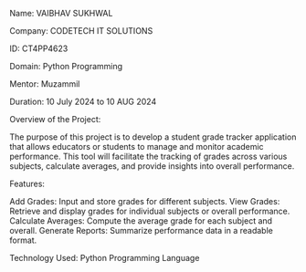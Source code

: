 Name: VAIBHAV SUKHWAL

Company: CODETECH IT SOLUTIONS

ID: CT4PP4623

Domain: Python Programming 

Mentor: Muzammil 

Duration: 10 July 2024 to 10 AUG 2024


Overview of the Project:

The purpose of this project is to develop a student grade tracker application that allows educators or students to manage and monitor academic performance. This tool will facilitate the tracking of grades across various subjects, calculate averages, and provide insights into overall performance.

Features:

Add Grades: Input and store grades for different subjects.
View Grades: Retrieve and display grades for individual subjects or overall performance.
Calculate Averages: Compute the average grade for each subject and overall.
Generate Reports: Summarize performance data in a readable format.

Technology Used: Python Programming Language
